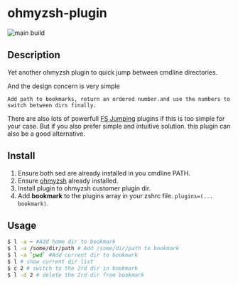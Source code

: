 # ohmyzsh-plugin

![main build](https://github.com/calmzhu/ohmyzsh-plugin-bookmark/actions/workflows/build.yml/badge.svg?branch=main)

## Description

Yet another ohmyzsh plugin to quick jump between cmdline directories.

And the design concern is very simple 

    Add path to bookmarks, return an ordered number.and use the numbers to switch between dirs finally.

There are also lots of powerfull [FS Jumping](https://github.com/ohmyzsh/ohmyzsh/wiki/Plugins-Overview#fs-jumping) plugins if this is too simple for your case.
But if you also prefer simple and intuitive solution. this plugin can also be a good alternative.


## Install
1. Ensure both sed are already installed in you cmdline PATH.
1. Ensure [ohmyzsh](https://github.com/ohmyzsh/ohmyzsh) already installed.
1. Install plugin to ohmyzsh customer plugin dir.
1. Add **bookmark** to the plugins array in your zshrc file.
    `plugins=(... bookmark)`.

## Usage

```bash
$ l -a ~ #Add home dir to bookmark
$ l -a /some/dir/path # Add /some/dir/path to bookmark
$ l -a `pwd` #Add current dir to bookmark
$ l # show current dir list
$ c 2 # switch to the 2rd dir in bookmark
$ l -d 2 # delete the 2rd dir from bookmark

```

